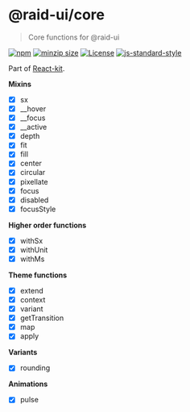
# @raid-ui/core

> Core functions for @raid-ui


[![npm](https://img.shields.io/npm/v/@raid-ui/core?style=flat-square)](https://www.npmjs.com/package/@raid-ui/core)
[![minzip size](https://img.shields.io/bundlephobia/minzip/@raid-ui/core?style=flat-square)](https://bundlephobia.com/result?p=@raid-ui/core)
[![License](https://img.shields.io/github/license/mattstyles/react-kit.svg?style=flat-square)](https://github.com/mattstyles/react-kit/blob/master/license.md)
[![js-standard-style](https://img.shields.io/badge/code%20style-standard-brightgreen.svg?style=flat-square)](http://standardjs.com/)

Part of [React-kit](https://github.com/mattstyles/react-kit).

**Mixins**

* [x] sx
* [x] __hover
* [x] __focus
* [x] __active
* [x] depth
* [x] fit
* [x] fill
* [x] center
* [x] circular
* [x] pixellate
* [x] focus
* [x] disabled
* [x] focusStyle

**Higher order functions**

* [x] withSx
* [x] withUnit
* [x] withMs

**Theme functions**

* [x] extend
* [x] context
* [x] variant
* [x] getTransition
* [x] map
* [x] apply

**Variants**

* [x] rounding

**Animations**

* [x] pulse
